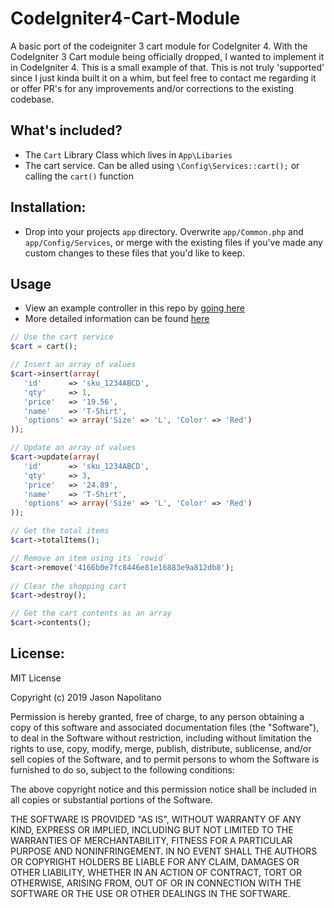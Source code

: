 # CodeIgniter4-Cart-Module
A basic port of the codeigniter 3 cart module for CodeIgniter 4. With the CodeIgniter 3 Cart module being officially dropped, I wanted to implement it in CodeIgniter 4. This is a small example of that. This is not truly 'supported' since I just kinda built it on a whim, but feel free to contact me regarding it or offer PR's for any improvements and/or corrections to the existing codebase.

## What's included?
 - The `Cart` Library Class which lives in `App\Libaries`
 - The cart service. Can be alled using `\Config\Services::cart();` or calling the `cart()` function

## Installation:
 - Drop into your projects `app` directory. Overwrite `app/Common.php` and `app/Config/Services`, or merge with the existing files if you've made any custom changes to these files that you'd like to keep.
 
## Usage
 - View an example controller in this repo by [going here](https://github.com/jason-napolitano/CodeIgniter4-Cart-Module/blob/master/app/Controllers/CartExample.php)
 - More detailed information can be found [here](https://codeigniter.com/user_guide/libraries/cart.html)
 ```php
 // Use the cart service
 $cart = cart();
 
 // Insert an array of values
 $cart->insert(array(
    'id'      => 'sku_1234ABCD',
    'qty'     => 1,
    'price'   => '19.56',
    'name'    => 'T-Shirt',
    'options' => array('Size' => 'L', 'Color' => 'Red')
));
 
 // Update an array of values
 $cart->update(array(
    'id'      => 'sku_1234ABCD',
    'qty'     => 3,
    'price'   => '24.89',
    'name'    => 'T-Shirt',
    'options' => array('Size' => 'L', 'Color' => 'Red')
));

// Get the total items
$cart->totalItems();

// Remove an item using its `rowid`
$cart->remove('4166b0e7fc8446e81e16883e9a812db8');
   
// Clear the shopping cart
$cart->destroy();

// Get the cart contents as an array
$cart->contents();
```
 
## License:
 MIT License

Copyright (c) 2019 Jason Napolitano

Permission is hereby granted, free of charge, to any person obtaining a copy
of this software and associated documentation files (the "Software"), to deal
in the Software without restriction, including without limitation the rights
to use, copy, modify, merge, publish, distribute, sublicense, and/or sell
copies of the Software, and to permit persons to whom the Software is
furnished to do so, subject to the following conditions:

The above copyright notice and this permission notice shall be included in all
copies or substantial portions of the Software.

THE SOFTWARE IS PROVIDED "AS IS", WITHOUT WARRANTY OF ANY KIND, EXPRESS OR
IMPLIED, INCLUDING BUT NOT LIMITED TO THE WARRANTIES OF MERCHANTABILITY,
FITNESS FOR A PARTICULAR PURPOSE AND NONINFRINGEMENT. IN NO EVENT SHALL THE
AUTHORS OR COPYRIGHT HOLDERS BE LIABLE FOR ANY CLAIM, DAMAGES OR OTHER
LIABILITY, WHETHER IN AN ACTION OF CONTRACT, TORT OR OTHERWISE, ARISING FROM,
OUT OF OR IN CONNECTION WITH THE SOFTWARE OR THE USE OR OTHER DEALINGS IN THE
SOFTWARE.
